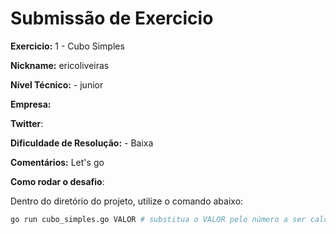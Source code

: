 # Submissão de Exercicio

**Exercicio:** 1 - Cubo Simples

**Nickname:** ericoliveiras

**Nível Técnico:** - junior

**Empresa:** 

**Twitter**:

**Dificuldade de Resolução:** - Baixa

**Comentários:** Let's go

**Como rodar o desafio**: 

Dentro do diretório do projeto, utilize o comando abaixo: 
```bash
go run cubo_simples.go VALOR # substitua o VALOR pelo número a ser calculado
```

